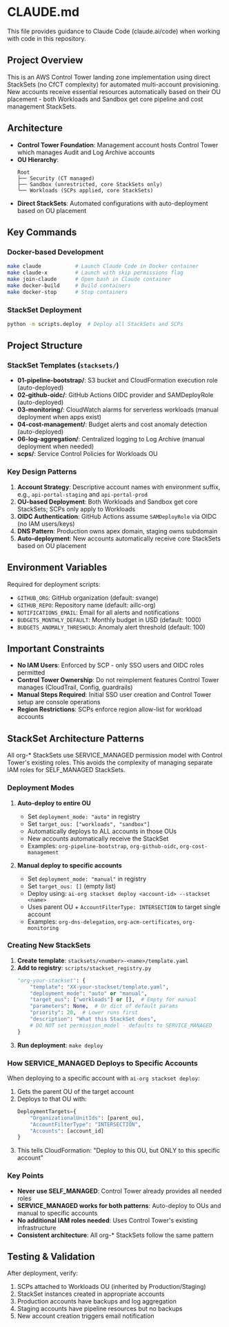 # CLAUDE.md

This file provides guidance to Claude Code (claude.ai/code) when working with code in this repository.

## Project Overview

This is an AWS Control Tower landing zone implementation using direct StackSets (no CfCT complexity) for automated multi-account provisioning. New accounts receive essential resources automatically based on their OU placement - both Workloads and Sandbox get core pipeline and cost management StackSets.

## Architecture

- **Control Tower Foundation**: Management account hosts Control Tower which manages Audit and Log Archive accounts
- **OU Hierarchy**:
  ```
  Root
  ├── Security (CT managed)
  ├── Sandbox (unrestricted, core StackSets only)
  └── Workloads (SCPs applied, core StackSets)
  ```
- **Direct StackSets**: Automated configurations with auto-deployment based on OU placement

## Key Commands

### Docker-based Development
```bash
make claude           # Launch Claude Code in Docker container
make claude-x         # Launch with skip permissions flag
make join-claude      # Open bash in Claude container
make docker-build     # Build containers
make docker-stop      # Stop containers
```

### StackSet Deployment
```bash
python -m scripts.deploy  # Deploy all StackSets and SCPs
```

## Project Structure

### StackSet Templates (`stacksets/`)
- **01-pipeline-bootstrap/**: S3 bucket and CloudFormation execution role (auto-deployed)
- **02-github-oidc/**: GitHub Actions OIDC provider and SAMDeployRole (auto-deployed)
- **03-monitoring/**: CloudWatch alarms for serverless workloads (manual deployment when apps exist)
- **04-cost-management/**: Budget alerts and cost anomaly detection (auto-deployed)
- **06-log-aggregation/**: Centralized logging to Log Archive (manual deployment when needed)
- **scps/**: Service Control Policies for Workloads OU

### Key Design Patterns

1. **Account Strategy**: Descriptive account names with environment suffix, e.g., `api-portal-staging` and `api-portal-prod`
2. **OU-based Deployment**: Both Workloads and Sandbox get core StackSets; SCPs only apply to Workloads
3. **OIDC Authentication**: GitHub Actions assume `SAMDeployRole` via OIDC (no IAM users/keys)
4. **DNS Pattern**: Production owns apex domain, staging owns subdomain
5. **Auto-deployment**: New accounts automatically receive core StackSets based on OU placement

## Environment Variables

Required for deployment scripts:
- `GITHUB_ORG`: GitHub organization (default: svange)
- `GITHUB_REPO`: Repository name (default: aillc-org)
- `NOTIFICATIONS_EMAIL`: Email for all alerts and notifications
- `BUDGETS_MONTHLY_DEFAULT`: Monthly budget in USD (default: 1000)
- `BUDGETS_ANOMALY_THRESHOLD`: Anomaly alert threshold (default: 100)

## Important Constraints

- **No IAM Users**: Enforced by SCP - only SSO users and OIDC roles permitted
- **Control Tower Ownership**: Do not reimplement features Control Tower manages (CloudTrail, Config, guardrails)
- **Manual Steps Required**: Initial SSO user creation and Control Tower setup are console operations
- **Region Restrictions**: SCPs enforce region allow-list for workload accounts

## StackSet Architecture Patterns

All org-* StackSets use SERVICE_MANAGED permission model with Control Tower's existing roles. This avoids the complexity of managing separate IAM roles for SELF_MANAGED StackSets.

### Deployment Modes

1. **Auto-deploy to entire OU**
   - Set `deployment_mode: "auto"` in registry
   - Set `target_ous: ["workloads", "sandbox"]`
   - Automatically deploys to ALL accounts in those OUs
   - New accounts automatically receive the StackSet
   - Examples: `org-pipeline-bootstrap`, `org-github-oidc`, `org-cost-management`

2. **Manual deploy to specific accounts**
   - Set `deployment_mode: "manual"` in registry
   - Set `target_ous: []` (empty list)
   - Deploy using: `ai-org stackset deploy <account-id> --stackset <name>`
   - Uses parent OU + `AccountFilterType: INTERSECTION` to target single account
   - Examples: `org-dns-delegation`, `org-acm-certificates`, `org-monitoring`

### Creating New StackSets

1. **Create template**: `stacksets/<number>-<name>/template.yaml`
2. **Add to registry**: `scripts/stackset_registry.py`
   ```python
   "org-your-stackset": {
       "template": "XX-your-stackset/template.yaml",
       "deployment_mode": "auto" or "manual",
       "target_ous": ["workloads"] or [],  # Empty for manual
       "parameters": None,  # Or dict of default params
       "priority": 20,  # Lower runs first
       "description": "What this StackSet does",
       # DO NOT set permission_model - defaults to SERVICE_MANAGED
   }
   ```
3. **Run deployment**: `make deploy`

### How SERVICE_MANAGED Deploys to Specific Accounts

When deploying to a specific account with `ai-org stackset deploy`:
1. Gets the parent OU of the target account
2. Deploys to that OU with:
   ```python
   DeploymentTargets={
       "OrganizationalUnitIds": [parent_ou],
       "AccountFilterType": "INTERSECTION",
       "Accounts": [account_id]
   }
   ```
3. This tells CloudFormation: "Deploy to this OU, but ONLY to this specific account"

### Key Points

- **Never use SELF_MANAGED**: Control Tower already provides all needed roles
- **SERVICE_MANAGED works for both patterns**: Auto-deploy to OUs and manual to specific accounts
- **No additional IAM roles needed**: Uses Control Tower's existing infrastructure
- **Consistent architecture**: All org-* StackSets follow the same pattern

## Testing & Validation

After deployment, verify:
1. SCPs attached to Workloads OU (inherited by Production/Staging)
2. StackSet instances created in appropriate accounts
3. Production accounts have backups and log aggregation
4. Staging accounts have pipeline resources but no backups
5. New account creation triggers email notification
